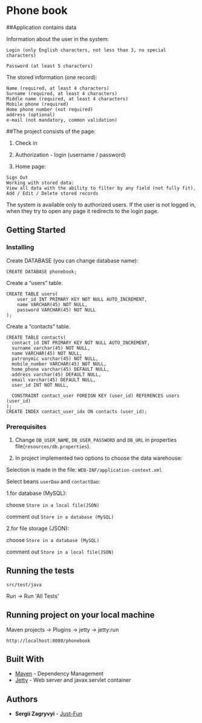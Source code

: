 # Phone book

##Application contains data

Information about the user in the system:

`Login (only English characters, not less than 3, no special characters)`

`Password (at least 5 characters)`

The stored information (one record):
```
Name (required, at least 4 characters)
Surname (required, at least 4 characters)
Middle name (required, at least 4 characters)
Mobile phone (required)
Home phone number (not required)
address (optional)
e-mail (not mandatory, common validation)
```

##The project consists of the page:

1. Check in

2. Authorization - login (username / password)

3. Home page:
```
Sign Out
Working with stored data:
View all data with the ability to filter by any field (not fully fit).
Add / Edit / Delete stored records
```

The system is available only to authorized users. If the user is not logged in, when they try to open any page it redirects to the login page.

## Getting Started


### Installing

Create DATABASE (you can change database name):

``` 
CREATE DATABASE phonebook;
```

Create a “users” table.

```
CREATE TABLE users(
    user_id INT PRIMARY KEY NOT NULL AUTO_INCREMENT,
    name VARCHAR(45) NOT NULL,
    password VARCHAR(45) NOT NULL
);
```
  
Create a “contacts” table.

```
CREATE TABLE contacts(
  contact_id INT PRIMARY KEY NOT NULL AUTO_INCREMENT,
  surname varchar(45) NOT NULL,
  name VARCHAR(45) NOT NULL,
  patronymic varchar(45) NOT NULL,
  mobile_number VARCHAR(45) NOT NULL,
  home_phone varchar(45) DEFAULT NULL,
  address varchar(45) DEFAULT NULL,
  email varchar(45) DEFAULT NULL,
  user_id INT NOT NULL,
  
  CONSTRAINT contact_user FOREIGN KEY (user_id) REFERENCES users (user_id)
);
CREATE INDEX contact_user_idx ON contacts (user_id);
```

### Prerequisites


1. Change `DB_USER_NAME`, `DB_USER_PASSWORD` and `DB_URL` in properties file(`resources/db.properties`).

2. In project implemented two options to choose the data warehouse: 
  
  Selection is made in the file:
  `WEB-INF/application-context.xml`
  
  Select beans `userDao` and `contactDao`:
  
   1.for database (MySQL):
  
   choose `Store in a local file(JSON)`
   
   comment out `Store in a database (MySQL)`
  
   2.for file storage (JSON):
  
   choose `Store in a database (MySQL)`
   
   comment out `Store in a local file(JSON)`
  


## Running the tests

`src/test/java` 

Run -> Run 'All Tests'

## Running project on your local machine

Maven projects -> Plugins -> jetty -> jetty:run

`http://localhost:8080/phonebook`

## Built With

* [Maven](https://maven.apache.org/) - Dependency Management
* [Jetty](http://www.eclipse.org/jetty/) - Web server and javax.servlet container


## Authors

* **Sergii Zagryvyi** - [Just-Fun](https://github.com/Just-Fun)

